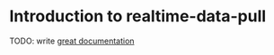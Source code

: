 # Introduction to realtime-data-pull

TODO: write [great documentation](http://jacobian.org/writing/what-to-write/)
